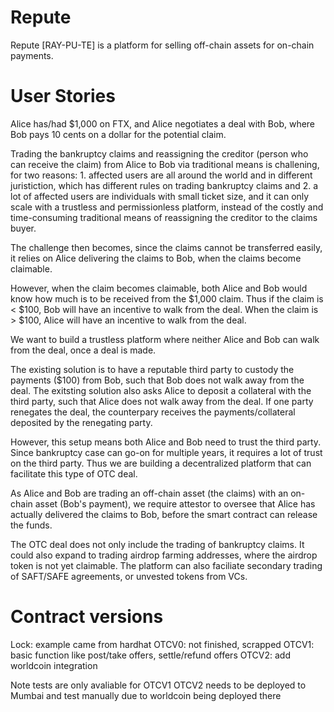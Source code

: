 # Repute
Repute [RAY-PU-TE] is a platform for selling  off-chain assets for on-chain payments.


# User Stories

Alice has/had $1,000 on FTX, and Alice negotiates a deal with Bob,
where Bob pays 10 cents on a dollar for the potential claim.

Trading the bankruptcy claims and reassigning the creditor (person who
can receive the claim) from Alice to Bob via traditional means is challening,
for two reasons: 1. affected users are all around the world and in different
juristiction, which has different rules on trading bankruptcy claims and 
2. a lot of affected users are individuals with small ticket size, and it 
can only scale with a trustless and permissionless platform, instead of
the costly and time-consuming traditional means of reassigning the creditor to 
the claims buyer.

The challenge then becomes, since the claims cannot be transferred easily,
it relies on Alice delivering the claims to Bob, when the claims become claimable.

However, when the claim becomes claimable, both Alice and Bob would know how 
much is to be received from the $1,000 claim. Thus if the claim is < $100, Bob
will have an incentive to walk from the deal. When the claim is > $100, Alice
will have an incentive to walk from the deal.

We want to build a trustless platform where neither Alice and Bob can 
walk from the deal, once a deal is made.

The existing solution is to have a reputable third party to custody the payments ($100)
from Bob, such that Bob does not walk away from the deal. The exitsting solution
also asks Alice to deposit a collateral with the third party, such that Alice does not walk
away from the deal. If one party renegates the deal, the counterpary
receives the payments/collateral deposited by the renegating party.

However, this setup means both Alice and Bob need to trust the third party. Since
bankruptcy case can go-on for multiple years, it requires a lot of trust on the third party.
Thus we are building a decentralized platform that can facilitate this type of OTC deal.

As Alice and Bob are trading an off-chain asset (the claims) with an on-chain asset (Bob's payment),
we require attestor to oversee that Alice has actually delivered the claims to Bob, before
the smart contract can release the funds.

The OTC deal does not only include the trading of bankruptcy claims. It could also expand to
trading airdrop farming addresses, where the airdrop token is not yet claimable. The platform can
also faciliate secondary trading of SAFT/SAFE agreements, or unvested tokens from VCs.

# Contract versions
Lock: example came from hardhat
OTCV0: not finished, scrapped
OTCV1: basic function like post/take offers, settle/refund offers
OTCV2: add worldcoin integration

Note tests are only avaliable for OTCV1
OTCV2 needs to be deployed to Mumbai and test manually due to worldcoin being deployed there

